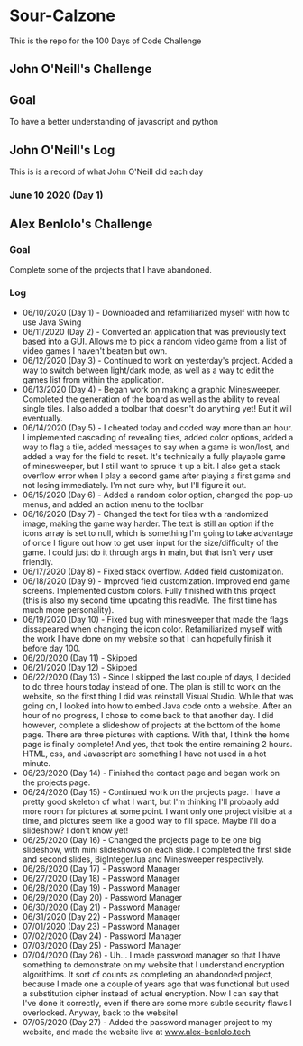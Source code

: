 # Sour-Calzone
This is the repo for the 100 Days of Code Challenge

## John O'Neill's Challenge

## Goal
To have a better understanding of javascript and python


## John O'Neill's Log
This is is a record of what John O'Neill did each day
### June 10 2020 (Day 1)

## Alex Benlolo's Challenge

### Goal
Complete some of the projects that I have abandoned.

### Log
* 06/10/2020 (Day 1) - Downloaded and refamiliarized myself with how to use Java Swing
* 06/11/2020 (Day 2) - Converted an application that was previously text based into a GUI. Allows me to pick a random video game from a list of video games I haven't beaten but own.
* 06/12/2020 (Day 3) - Continued to work on yesterday's project. Added a way to switch between light/dark mode, as well as a way to edit the games list from within the application.
* 06/13/2020 (Day 4) - Began work on making a graphic Minesweeper. Completed the generation of the board as well as the ability to reveal single tiles. I also added a toolbar that doesn't do anything yet! But it will eventually.
* 06/14/2020 (Day 5) - I cheated today and coded way more than an hour. I implemented cascading of revealing tiles, added color options, added a way to flag a tile, added messages to say when a game is won/lost, and added a way for the field to reset. It's technically a fully playable game of minesweeper, but I still want to spruce it up a bit. I also get a stack overflow error when I play a second game after playing a first game and not losing immediately. I'm not sure why, but I'll figure it out.
* 06/15/2020 (Day 6) - Added a random color option, changed the pop-up menus, and added an action menu to the toolbar
* 06/16/2020 (Day 7) - Changed the text for tiles with a randomized image, making the game way harder. The text is still an option if the icons array is set to null, which is something I'm going to take advantage of once I figure out how to get user input for the size/difficulty of the game. I could just do it through args in main, but that isn't very user friendly.
* 06/17/2020 (Day 8) - Fixed stack overflow. Added field customization.
* 06/18/2020 (Day 9) - Improved field customization. Improved end game screens. Implemented custom colors. Fully finished with this project (this is also my second time updating this readMe. The first time has much more personality).
* 06/19/2020 (Day 10) - Fixed bug with minesweeper that made the flags dissapeared when changing the icon color. Refamiliarized myself with the work I have done on my website so that I can hopefully finish it before day 100.
* 06/20/2020 (Day 11) - Skipped
* 06/21/2020 (Day 12) - Skipped
* 06/22/2020 (Day 13) - Since I skipped the last couple of days, I decided to do three hours today instead of one. The plan is still to work on the website, so the first thing I did was reinstall Visual Studio. While that was going on, I looked into how to embed Java code onto a website. After an hour of no progress, I chose to come back to that another day. I did however, complete a slideshow of projects at the bottom of the home page. There are three pictures with captions. With that, I think the home page is finally complete! And yes, that took the entire remaining 2 hours. HTML, css, and Javascript are something I have not used in a hot minute.
* 06/23/2020 (Day 14) - Finished the contact page and began work on the projects page.
* 06/24/2020 (Day 15) - Continued work on the projects page. I have a pretty good skeleton of what I want, but I'm thinking I'll probably add more room for pictures at some point. I want only one project visible at a time, and pictures seem like a good way to fill space. Maybe I'll do a slideshow? I don't know yet!
* 06/25/2020 (Day 16) - Changed the projects page to be one big slideshow, with mini slideshows on each slide. I completed the first slide and second slides, BigInteger.lua and Minesweeper respectively.
* 06/26/2020 (Day 17) - Password Manager
* 06/27/2020 (Day 18) - Password Manager
* 06/28/2020 (Day 19) - Password Manager
* 06/29/2020 (Day 20) - Password Manager
* 06/30/2020 (Day 21) - Password Manager
* 06/31/2020 (Day 22) - Password Manager
* 07/01/2020 (Day 23) - Password Manager
* 07/02/2020 (Day 24) - Password Manager
* 07/03/2020 (Day 25) - Password Manager
* 07/04/2020 (Day 26) - Uh... I made password manager so that I have something to demonstrate on my website that I understand encryption algorithims. It sort of counts as completing an abandonded project, because I made one a couple of years ago that was functional but used a substitution cipher instead of actual encryption. Now I can say that I've done it correctly, even if there are some more subtle security flaws I overlooked. Anyway, back to the website!
* 07/05/2020 (Day 27) - Added the password manager project to my website, and made the website live at www.alex-benlolo.tech
